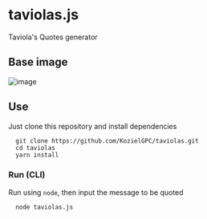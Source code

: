 # taviolas.js
Taviola's Quotes generator

## Base image

![image](https://user-images.githubusercontent.com/37910437/213596071-f7680ac3-4c87-43b0-86d6-3966f7ed034b.png)

## Use
Just clone this repository and install dependencies
```
  git clone https://github.com/KozielGPC/taviolas.git
  cd taviolas
  yarn install
```

### Run (CLI)
Run using `node`, then input the message to be quoted
```
  node taviolas.js
```
